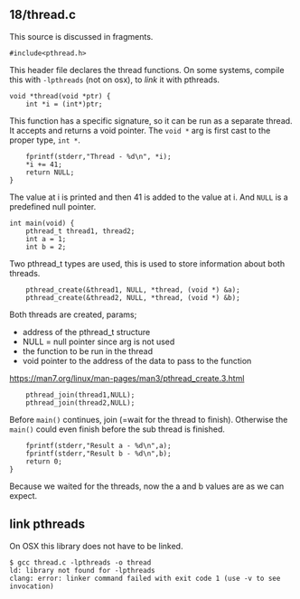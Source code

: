 ## 18/thread.c

This source is discussed in fragments.

```
#include<pthread.h>
```

This header file declares the thread functions. 
On some systems, compile this with `-lpthreads` (not on osx), 
to *link* it with pthreads.

```
void *thread(void *ptr) {
    int *i = (int*)ptr;
```

This function has a specific signature, so it can be run as
a separate thread. It accepts and returns a void pointer.
The `void *` arg is first cast to the proper type, `int *`.

```
    fprintf(stderr,"Thread - %d\n", *i);
    *i += 41;
    return NULL;
}
```

The value at i is printed and then 41 is added to the value at i.
And `NULL` is a predefined null pointer.


```
int main(void) {
    pthread_t thread1, thread2;
    int a = 1;
    int b = 2;
```
Two pthread_t types are used, this is used to store
information about both threads.

```
    pthread_create(&thread1, NULL, *thread, (void *) &a);
    pthread_create(&thread2, NULL, *thread, (void *) &b);
```
Both threads are created, params;
- address of the pthread_t structure
- NULL = null pointer since arg is not used
- the function to be run in the thread
- void pointer to the address of the data to pass to the function

https://man7.org/linux/man-pages/man3/pthread_create.3.html


```
    pthread_join(thread1,NULL);
    pthread_join(thread2,NULL);
```
Before `main()` continues, join (=wait for the thread to finish).
Otherwise the `main()` could even finish before the sub thread 
is finished.


```
    fprintf(stderr,"Result a - %d\n",a);
    fprintf(stderr,"Result b - %d\n",b);
    return 0;
}
```
Because we waited for the threads, now the a and b values
are as we can expect. 

## link pthreads

On OSX this library does not have to be linked.
```
$ gcc thread.c -lpthreads -o thread
ld: library not found for -lpthreads
clang: error: linker command failed with exit code 1 (use -v to see invocation)
```